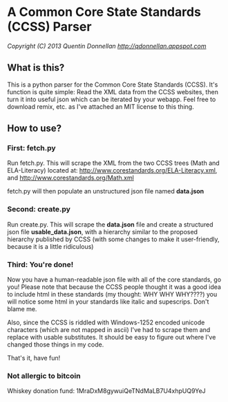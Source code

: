 # A Common Core State Standards (CCSS) Parser
*Copyright (C) 2013 Quentin Donnellan*
*http://qdonnellan.appspot.com*

## What is this?
This is a python parser for the Common Core State Standards (CCSS). It's function is quite simple: Read the XML data from the CCSS websites, then turn it into useful json which can be iterated by your webapp. Feel free to download remix, etc. as I've attached an MIT license to this thing.

## How to use?

### First: fetch.py
Run fetch.py. This will scrape the XML from the two CCSS trees (Math and ELA-Literacy) located at: http://www.corestandards.org/ELA-Literacy.xml, and http://www.corestandards.org/Math.xml

fetch.py will then populate an unstructured json file named **data.json**

### Second: create.py
Run create.py. This will scrape the **data.json** file and create a structured json file **usable_data.json**, with a hierarchy similar to the proposed hierarchy published by CCSS (with some changes to make it user-friendly, because it is a little ridiculous)

### Third: You're done!
Now you have a human-readable json file with all of the core standards, go you! Please note that because the CCSS people thought it was a good idea to include html in these standards (my thought: WHY WHY WHY????) you will notice some html in your standards like italic and supescrips. Don't blame me.

Also, since the CCSS is riddled with Windows-1252 encoded unicode characters (which are not mapped in ascii) I've had to scrape them and replace with usable substitutes. It should be easy to figure out where I've changed those things in my code. 

That's it, have fun!

### Not allergic to bitcoin
Whiskey donation fund: 1MraDxM8gywuiQeTNdMaLB7U4xhpUQ9YeJ